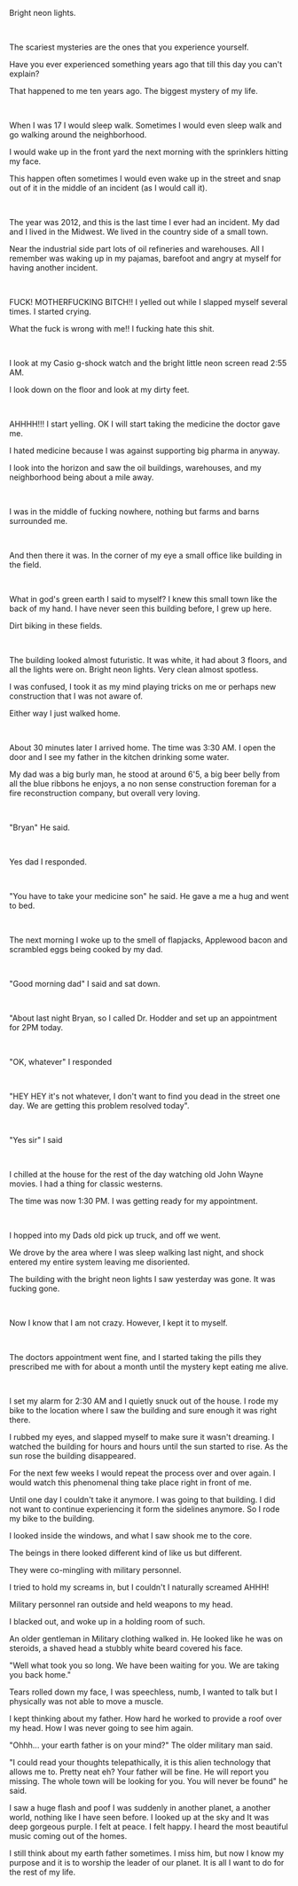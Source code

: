 Bright neon lights.

&#x200B;

The scariest mysteries are the ones that you experience yourself.

Have you ever experienced something years ago that till this day you can't explain?

That happened to me ten years ago. The biggest mystery of my life.

&#x200B;

When I was 17 I would sleep walk. Sometimes I would even sleep walk and go walking around the neighborhood.

I would wake up in the front yard the next morning with the sprinklers hitting my face. 

This happen often sometimes I would even wake up in the street and snap out of it in the middle of an incident (as I would call it).

&#x200B;

The year was 2012, and this is the last time I ever had an incident. My dad and I lived in the Midwest. We lived in the country side of a small town. 

Near the industrial side part lots of oil refineries and warehouses. All I remember was waking up in my pajamas, barefoot and angry at myself for having another incident.

&#x200B;

FUCK! MOTHERFUCKING BITCH!! I yelled out while I slapped myself several times. I started crying.

What the fuck is wrong with me!! I fucking hate this shit.

&#x200B;

I look at my Casio g-shock watch and the bright little neon screen read 2:55 AM.

I look down on the floor and look at my dirty feet. 

&#x200B;

AHHHH!!! I start yelling. OK I will start taking the medicine the doctor gave me.

I hated medicine because I was against supporting big pharma in anyway. 

I look into the horizon and saw the oil buildings, warehouses, and my neighborhood being about a mile away. 

&#x200B;

I was in the middle of fucking nowhere, nothing but farms and barns surrounded me. 

&#x200B;

And then there it was. In the corner of my eye a small office like building in the field. 

&#x200B;

What in god's green earth I said to myself? I knew this small town like the back of my hand. I have never seen this building before, I grew up here.

Dirt biking in these fields.

&#x200B;

The building looked almost futuristic. It was white, it had about 3 floors, and all the lights were on. Bright neon lights. Very clean almost spotless.

I was confused, I took it as my mind playing tricks on me or perhaps new construction that I was not aware of. 

Either way I just walked home.

&#x200B;

About 30 minutes later I arrived home. The time was 3:30 AM. I open the door and I see my father in  the kitchen drinking some water.

My dad was a big burly man, he stood at around 6'5, a big beer belly from all the blue ribbons he enjoys, a no non sense construction foreman for a fire reconstruction company, but overall very loving.

&#x200B;

"Bryan" He said.

&#x200B;

Yes dad I responded.

&#x200B;

"You have to take your medicine son" he said. He gave a me a hug and went to bed. 

&#x200B;

The next morning I woke up to the smell of flapjacks, Applewood bacon and scrambled eggs being cooked by my dad. 

&#x200B;

"Good morning dad" I said and sat down.

&#x200B;

"About last night Bryan, so I called Dr. Hodder and set up an appointment for 2PM today.

&#x200B;

"OK, whatever" I responded

&#x200B;

"HEY HEY it's not whatever, I don't want to find you dead in the street one day. We are getting this problem resolved today".

&#x200B;

"Yes sir" I said

&#x200B;

I chilled at the house for the rest of the day watching old John Wayne movies. I had a thing for classic westerns. 

The time was now 1:30 PM. I was getting ready for my appointment.

&#x200B;

I hopped into my Dads old pick up truck, and off we went.

We drove by the area where I was sleep walking last night, and shock entered my entire system leaving me disoriented.

The building with the bright neon lights I saw yesterday was gone. It was fucking gone.

&#x200B;

Now I know that I am not crazy. However, I kept it to myself. 

&#x200B;

The doctors appointment went fine, and I started taking the pills they prescribed me with for about a month until the mystery kept eating me alive.

&#x200B;

I set my alarm for 2:30 AM and I quietly snuck out of the house. I rode my bike to the location where I saw the building and sure enough it was right there. 

I rubbed my eyes, and slapped myself to make sure it wasn't dreaming. I watched the building for hours and hours until the sun started to rise. As the sun rose the building disappeared. 

For the next few weeks I would repeat the process over and over again. I would watch this phenomenal thing take place right in front of me.

Until one day I couldn't take it anymore. I was going to that building. I did not want to continue experiencing it form the sidelines anymore. So I rode my bike to the building.

I looked inside the windows, and what I saw shook me to the core. 

The beings in there looked different kind of like us but different. 

They were co-mingling with military personnel.

I tried to hold my screams in, but I couldn't I naturally screamed AHHH!

Military personnel ran outside and held weapons to my head. 

I blacked out, and woke up in a holding room of such.

An older gentleman in Military clothing walked in. He looked like he was on steroids, a shaved head a stubbly white beard covered his face.

"Well what took you so long. We have been waiting for you. We are taking you back home."

Tears rolled down my face, I was speechless, numb, I wanted to talk but I physically was not able to move a muscle.   


I kept thinking about my father. How hard he worked to provide a roof over my head. How I was never going to see him again.

"Ohhh... your earth father is on your mind?" The older military man said.

"I could read your thoughts telepathically, it is this alien technology that allows me to. Pretty neat eh? Your father will be fine. He will report you missing. The whole town will be looking for you. You will never be found" he said.

I saw a huge flash and poof I was suddenly in another planet, a another world, nothing like I have seen before. I looked up at the sky and It was deep gorgeous purple. I felt at peace. I felt happy. I heard the most beautiful music coming out of the homes. 

I still think about my earth father sometimes. I miss him, but now I know my purpose and it is to worship the leader of our planet. It is all I want to do for the rest of my life.